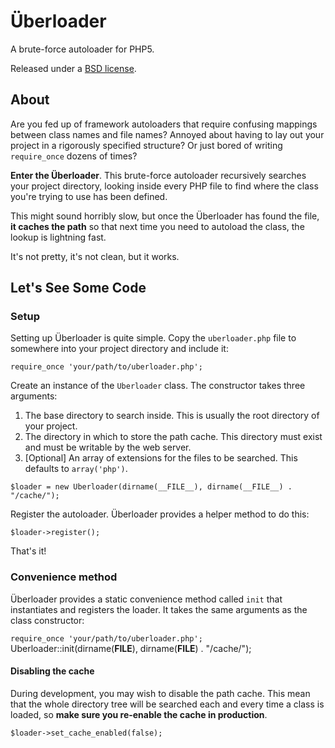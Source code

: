 Überloader
==========

A brute-force autoloader for PHP5.

Released under a [BSD license](http://en.wikipedia.org/wiki/BSD_licenses).

About
-----

Are you fed up of framework autoloaders that require confusing mappings between class names and file names? Annoyed about having to lay out your project in a rigorously specified structure? Or just bored of writing `require_once` dozens of times?

**Enter the Überloader**. This brute-force autoloader recursively searches your project directory, looking inside every PHP file to find where the class you're trying to use has been defined.

This might sound horribly slow, but once the Überloader has found the file, **it caches the path** so that next time you need to autoload the class, the lookup is lightning fast.

It's not pretty, it's not clean, but it works.

Let's See Some Code
-------------------

### Setup ###

Setting up Überloader is quite simple. Copy the `uberloader.php` file to somewhere into your project directory and include it:

`require_once 'your/path/to/uberloader.php';`

Create an instance of the `Uberloader` class. The constructor takes three arguments:

1. The base directory to search inside. This is usually the root directory of your project.
2. The directory in which to store the path cache. This directory must exist and must be writable by the web server.
3. [Optional] An array of extensions for the files to be searched. This defaults to `array('php')`.


`$loader = new Uberloader(dirname(__FILE__), dirname(__FILE__) . "/cache/");`

Register the autoloader. Überloader provides a helper method to do this:

`$loader->register();`

That's it!

### Convenience method ###

Überloader provides a static convenience method called `init` that instantiates and registers the loader. It takes the same arguments as the class constructor:

`require_once 'your/path/to/uberloader.php';
`Uberloader::init(dirname(__FILE__), dirname(__FILE__) . "/cache/");

#### Disabling the cache ####

During development, you may wish to disable the path cache. This mean that the whole directory tree will be searched each and every time a class is loaded, so **make sure you re-enable the cache in production**.

`$loader->set_cache_enabled(false);`
